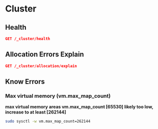 # Cluster

## Health

```json
GET /_cluster/health
```


## Allocation Errors Explain

```json
GET /_cluster/allocation/explain
```

## Know Errors

### Max virtual memory (vm.max_map_count)

**max virtual memory areas vm.max_map_count [65530] likely too low, increase to at least [262144]**

```bash
sudo sysctl -w vm.max_map_count=262144
```
